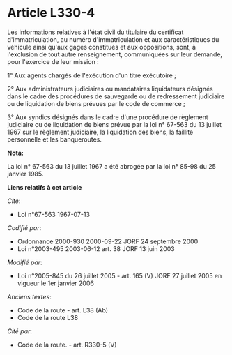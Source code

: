 # Article L330-4

Les informations relatives à l'état civil du titulaire du certificat d'immatriculation, au numéro d'immatriculation et aux
caractéristiques du véhicule ainsi qu'aux gages constitués et aux oppositions, sont, à l'exclusion de tout autre
renseignement, communiquées sur leur demande, pour l'exercice de leur mission :

1° Aux agents chargés de l'exécution d'un titre exécutoire ;

2° Aux administrateurs judiciaires ou mandataires liquidateurs désignés dans le cadre des procédures de sauvegarde ou de
redressement judiciaire ou de liquidation de biens prévues par le code de commerce ;

3° Aux syndics désignés dans le cadre d'une procédure de règlement judiciaire ou de liquidation de biens prévue par la loi n°
67-563 du 13 juillet 1967 sur le règlement judiciaire, la liquidation des biens, la faillite personnelle et les banqueroutes.

**Nota:**

La loi n° 67-563 du 13 juillet 1967 a été abrogée par la loi n° 85-98 du 25 janvier 1985.

**Liens relatifs à cet article**

_Cite_:

  - Loi n°67-563 1967-07-13

_Codifié par_:

  - Ordonnance 2000-930 2000-09-22 JORF 24 septembre 2000
  - Loi n°2003-495 2003-06-12 art. 38 JORF 13 juin 2003

_Modifié par_:

  - Loi n°2005-845 du 26 juillet 2005 - art. 165 (V) JORF 27 juillet 2005 en vigueur le 1er janvier 2006

_Anciens textes_:

  - Code de la route - art. L38 (Ab)
  - Code de la route L38

_Cité par_:

  - Code de la route. - art. R330-5 (V)
